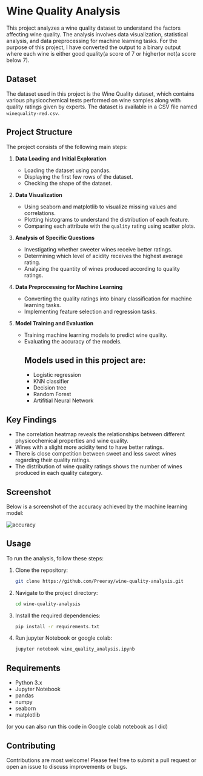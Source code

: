 # Wine Quality Analysis

This project analyzes a wine quality dataset to understand the factors affecting wine quality. The analysis involves data visualization, statistical analysis, and data preprocessing for machine learning tasks. For the purpose of this project, I have converted the output to a binary output where each wine is either good quality(a score of 7 or higher)or not(a score below 7). 

## Dataset

The dataset used in this project is the Wine Quality dataset, which contains various physicochemical tests performed on wine samples along with quality ratings given by experts. The dataset is available in a CSV file named `winequality-red.csv`.

## Project Structure

The project consists of the following main steps:

1. **Data Loading and Initial Exploration**
   - Loading the dataset using pandas.
   - Displaying the first few rows of the dataset.
   - Checking the shape of the dataset.

2. **Data Visualization**
   - Using seaborn and matplotlib to visualize missing values and correlations.
   - Plotting histograms to understand the distribution of each feature.
   - Comparing each attribute with the `quality` rating using scatter plots.

3. **Analysis of Specific Questions**
   - Investigating whether sweeter wines receive better ratings.
   - Determining which level of acidity receives the highest average rating.
   - Analyzing the quantity of wines produced according to quality ratings.

4. **Data Preprocessing for Machine Learning**
   - Converting the quality ratings into binary classification for machine learning tasks.
   - Implementing feature selection and regression tasks.

5. **Model Training and Evaluation**
   - Training machine learning models to predict wine quality.
   - Evaluating the accuracy of the models.
     ## Models used in this project are:
     - Logistic regression
     - KNN classifier
     - Decision tree
     - Random Forest
     - Artifitial Neural Network

## Key Findings

- The correlation heatmap reveals the relationships between different physicochemical properties and wine quality.
- Wines with a slight more acidity tend to have better ratings.
- There is close competition between sweet and less sweet wines regarding their quality ratings.
- The distribution of wine quality ratings shows the number of wines produced in each quality category.

## Screenshot

Below is a screenshot of the accuracy achieved by the machine learning model:

![accuracy](https://github.com/user-attachments/assets/e21e6b57-ee7c-44b4-9969-8f7b6af69a01)

## Usage

To run the analysis, follow these steps:

1. Clone the repository:
   ```sh
   git clone https://github.com/Preeray/wine-quality-analysis.git

2. Navigate to the project directory:
   ```sh
   cd wine-quality-analysis

3. Install the required dependencies:
   ```sh
   pip install -r requirements.txt
4. Run jupyter Notebook or google colab:
   ```sh
   jupyter notebook wine_quality_analysis.ipynb

## Requirements
- Python 3.x
- Jupyter Notebook
- pandas
- numpy
- seaborn
- matplotlib

(or you can also run this code in Google colab notebook as I did) 

## Contributing
Contributions are most welcome! Please feel free to submit a pull request or open an issue to discuss improvements or bugs.
   
